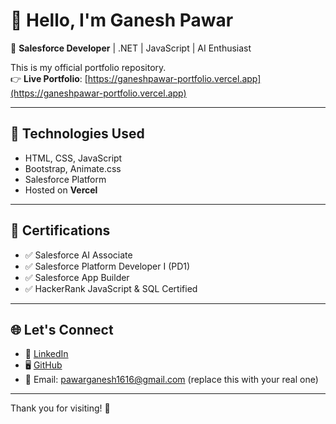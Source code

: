 # 👋 Hello, I'm Ganesh Pawar

🎯 **Salesforce Developer** | .NET | JavaScript | AI Enthusiast

This is my official portfolio repository.  
👉 **Live Portfolio**: [https://ganeshpawar-portfolio.vercel.app](https://ganeshpawar-portfolio.vercel.app)

---

## 🔧 Technologies Used
- HTML, CSS, JavaScript
- Bootstrap, Animate.css
- Salesforce Platform
- Hosted on **Vercel**

---

## 📜 Certifications
- ✅ Salesforce AI Associate
- ✅ Salesforce Platform Developer I (PD1)
- ✅ Salesforce App Builder
- ✅ HackerRank JavaScript & SQL Certified

---

## 🌐 Let's Connect
- 🔗 [LinkedIn](www.linkedin.com/in/ganesh-pawar-283386348)
- 🖥️ [GitHub](https://github.com/GaneshPawar123)
- 📧 Email: pawarganesh1616@gmail.com (replace this with your real one)

---

Thank you for visiting! 🚀
